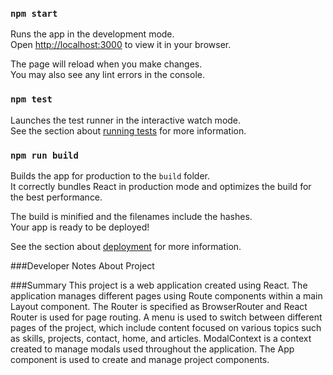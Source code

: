 ### `npm start`

Runs the app in the development mode.\
Open [http://localhost:3000](http://localhost:3000) to view it in your browser.

The page will reload when you make changes.\
You may also see any lint errors in the console.

### `npm test`

Launches the test runner in the interactive watch mode.\
See the section about [running tests](https://facebook.github.io/create-react-app/docs/running-tests) for more information.

### `npm run build`

Builds the app for production to the `build` folder.\
It correctly bundles React in production mode and optimizes the build for the best performance.

The build is minified and the filenames include the hashes.\
Your app is ready to be deployed!

See the section about [deployment](https://facebook.github.io/create-react-app/docs/deployment) for more information.

###Developer Notes About Project

###Summary
This project is a web application created using React. The application manages different pages using Route components within a main Layout component. The Router is specified as BrowserRouter and React Router is used for page routing. A menu is used to switch between different pages of the project, which include content focused on various topics such as skills, projects, contact, home, and articles. ModalContext is a context created to manage modals used throughout the application. The App component is used to create and manage project components.





